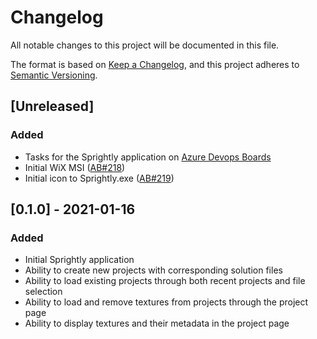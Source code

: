 # Changelog
All notable changes to this project will be documented in this file.

The format is based on [Keep a Changelog](https://keepachangelog.com/en/1.0.0/),
and this project adheres to [Semantic Versioning](https://semver.org/spec/v2.0.0.html).

## [Unreleased]
### Added
- Tasks for the Sprightly application on [Azure Devops Boards](https://dev.azure.com/mwtegelaers/Sprightly/_boards/board/t/Sprightly%20Team/Issues)
- Initial WiX MSI ([AB#218](https://dev.azure.com/mwtegelaers/Sprightly/_boards/board/t/Sprightly%20Team/Issues/?workitem=218))
- Initial icon to Sprightly.exe ([AB#219](https://dev.azure.com/mwtegelaers/Sprightly/_boards/board/t/Sprightly%20Team/Issues/?workitem=219))

## [0.1.0] - 2021-01-16
### Added
-   Initial Sprightly application
-   Ability to create new projects with corresponding solution files
-   Ability to load existing projects through both recent projects and file 
    selection
-   Ability to load and remove textures from projects through the project page
-   Ability to display textures and their metadata in the project page